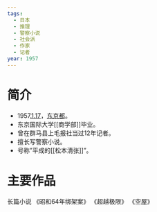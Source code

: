 ```yaml
---
tags:
  - 日本
  - 推理
  - 警察小说
  - 社会派
  - 作家
  - 记者
year: 1957
---
```

# 简介

- 1957[.1.17](2024-01-17.md)，[东京都](东京都.md)。
- 东京国际大学[[商学部]]毕业。
- 曾在群马县上毛报社当过12年记者。
- 擅长写警察小说。
- 号称”平成的[[松本清张]]”。
# 主要作品

长篇小说
《昭和64年绑架案》
《超越极限》
《空屋》